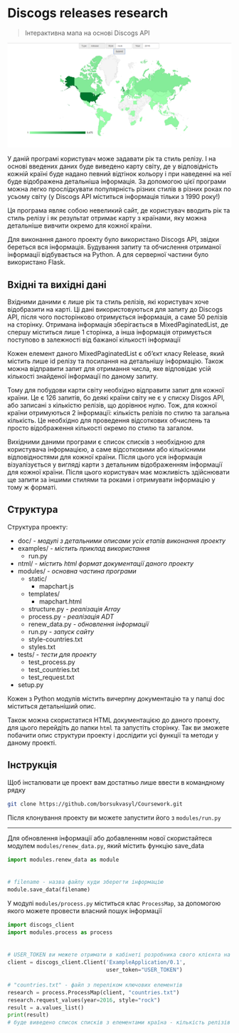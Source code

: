 # Discogs releases research
> Інтерактивна мапа на основі Discogs API

![Map](example.png)

У даній програмі користувач може задавати рік та стиль релізу. І на основі введених даних буде виведено карту світу, де у відповідність кожній країні буде надано певний відтінок кольору і при наведенні на неї буде відображена детальніша інформація. За допомогою цієї програми можна легко прослідкувати популярність різних стилів в різних роках по усьому світу (у Discogs API міститься інформація тільки з 1990 року!)

Ця програма являє собою невеликий сайт, де користувач вводить рік та стиль релізу і як результат отримає карту з країнами, яку можна детальніше вивчити окремо для кожної країни.

Для виконання даного проекту було використано Discogs API, звідки береться вся інформація. Будування запиту та обчислення отриманої інформації відбувається на Python. А для серверної частини було використано Flask.

## Вхідні та вихідні дані
Вхідними даними є лише рік та стиль релізів, які користувач хоче відобразити на карті. Ці дані використовуються для запиту до Discogs API, після чого посторінково отримується інформація, а саме 50 релізів на сторінку. Отримана інформація зберігається в MixedPaginatedList, де спершу міститься лише 1 сторінка, а інша інформація отримується поступово в залежності від бажаної кількості інформації

Кожен елемент даного MixedPaginatedList є об’єкт класу Release, який містить лише id релізу та посилання на детальнішу інформацію. Також можна відправити запит для отримання числа, яке відповідає усій кількості знайденої інформації по даному запиту.

Тому для побудови карти світу необхідно відправити запит для кожної країни. Це є 126 запитів, бо деякі країни світу не є у списку Disgos API, або записані з кількістю релізів, що дорівнює нулю. Тож, для кожної країни отримуються 2 інформації: кількість релізів по стилю та загальна кількість. Це необхідно для проведення відсоткових обчислень та просто відображення кількості окремо по стилю та загалом.

Вихідними даними програми є список списків з необхідною для користувача інформацією, а саме відсотковими або кількісними відповідностями для кожної країни. Після цього уся інформація візуалізується у вигляді карти з детальним відображенням інформації для кожної країни. Після цього користувач має можливість здійснювати ще запити за іншими стилями та роками і отримувати інформацію у тому ж форматі.

## Структура
Структура проекту:
- doc/ - *модулі з детальними описами усіх етапів виконання проекту*
- examples/ - *містить приклад використання*
  - run.py
- ntml/ - *містить html формат документації даного проекту*
- modules/ - *основна частина програми*
  - static/
    - mapchart.js
  - templates/
    - mapchart.html
  - structure.py - *реалізація Array*
  - process.py - *реалізація ADT*
  - renew_data.py - *обновлення інформації*
  - run.py - *запуск сайту*
  - style-countries.txt
  - styles.txt
- tests/ - *тести для проекту*
  - test_process.py
  - test_countries.txt
  - test_request.txt
- setup.py

Кожен з Python модулів містить вичерпну документацію та у папці doc міститься детальніший опис.

Також можна скористатися HTML документацією до даного проекту, для цього перейдіть до папки `html` та запустіть сторінку.
Так ви зможете побачити опис структури проекту і дослідити усі функції та методи у даному проекті.

## Інструкція
Щоб інсталювати це проект вам достатньо лише ввести в командному рядку
```sh
git clone https://github.com/borsukvasyl/Coursework.git
```
Після клонування проекту ви можете запустити його з `modules/run.py`
***
Для обновлення інформації або добавленням нової скористайтеся модулем `modules/renew_data.py`, який містить функцію save_data
```python
import modules.renew_data as module


# filename - назва файлу куди зберегти інформацію
module.save_data(filename)
```
У модулі `modules/process.py` міститься клас `ProcessMap`, за допомогою якого можете провести власний пошук інформації
```python
import discogs_client
import modules.process as process


# USER_TOKEN ви межете отримати в кабінеті розробника свого клієнта на сайті Discogs
client = discogs_client.Client('ExampleApplication/0.1',
                               user_token="USER_TOKEN")

# "countries.txt" - файл з переліком ключових елементів
research = process.ProcessMap(client, "countries.txt")
research.request_values(year=2016, style="rock")
result = a.values_list()
print(result)
# буде виведено список списків з елементами країна - кількість релізів
```
